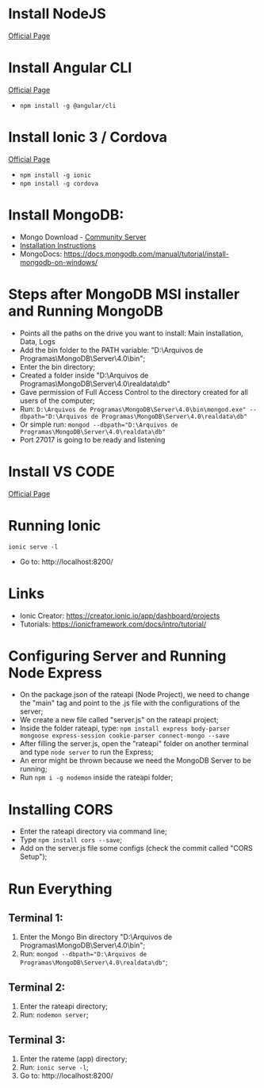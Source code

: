 # Install NodeJS
[Official Page](https://nodejs.org/en/download/)

# Install Angular CLI
[Official Page](https://cli.angular.io/)
- `npm install -g @angular/cli`

# Install Ionic 3 / Cordova
[Official Page](https://ionicframework.com/getting-started#cli)
- `npm install -g ionic`
- `npm install -g cordova`

# Install MongoDB: 
- Mongo Download - [Community Server](https://www.mongodb.com/download-center?jmp=nav#community)
- [Installation Instructions](https://docs.mongodb.org/manual/tutorial/install-mongodb-on-windows?_ga=2.77080848.422571604.1534379806-151096025.1534211352)
- MongoDocs: https://docs.mongodb.com/manual/tutorial/install-mongodb-on-windows/

# Steps after MongoDB MSI installer and Running MongoDB
- Points all the paths on the drive you want to install: Main installation, Data, Logs
- Add the bin folder to the PATH variable: "D:\Arquivos de Programas\MongoDB\Server\4.0\bin";
- Enter the bin directory;
- Created a folder inside "D:\Arquivos de Programas\MongoDB\Server\4.0\realdata\db"
- Gave permission of Full Access Control to the directory created for all users of the computer;
- Run: ```D:\Arquivos de Programas\MongoDB\Server\4.0\bin\mongod.exe" --dbpath="D:\Arquivos de Programas\MongoDB\Server\4.0\realdata\db"```
- Or simple run: ```mongod --dbpath="D:\Arquivos de Programas\MongoDB\Server\4.0\realdata\db"```
- Port 27017 is going to be ready and listening

# Install VS CODE
[Official Page](https://code.visualstudio.com/download)

# Running Ionic
```ionic serve -l```
- Go to: http://localhost:8200/

# Links
- Ionic Creator: https://creator.ionic.io/app/dashboard/projects 
- Tutorials: https://ionicframework.com/docs/intro/tutorial/

# Configuring Server and Running Node Express
- On the package.json of the rateapi (Node Project), we need to change the "main" tag and point to the .js file with the configurations of the server;
- We create a new file called "server.js" on the rateapi project;
- Inside the folder rateapi, type: ```npm install express body-parser mongoose express-session cookie-parser connect-mongo --save```
- After filling the server.js, open the "rateapi" folder on another terminal and type ```node server``` to run the Express;
- An error might be thrown because we need the MongoDB Server to be running;
- Run ```npm i -g nodemon``` inside the rateapi folder;

# Installing CORS
- Enter the rateapi directory via command line;
- Type ```npm install cors --save```;
- Add on the server.js file some configs (check the commit called "CORS Setup");
 
# Run Everything
## Terminal 1:
1. Enter the Mongo Bin directory "D:\Arquivos de Programas\MongoDB\Server\4.0\bin";
2. Run: ```mongod --dbpath="D:\Arquivos de Programas\MongoDB\Server\4.0\realdata\db"```;

## Terminal 2:
1. Enter the rateapi directory;
2. Run: ```nodemon server```;

## Terminal 3:
1. Enter the rateme (app) directory;
2. Run: ```ionic serve -l```;
3. Go to: http://localhost:8200/
